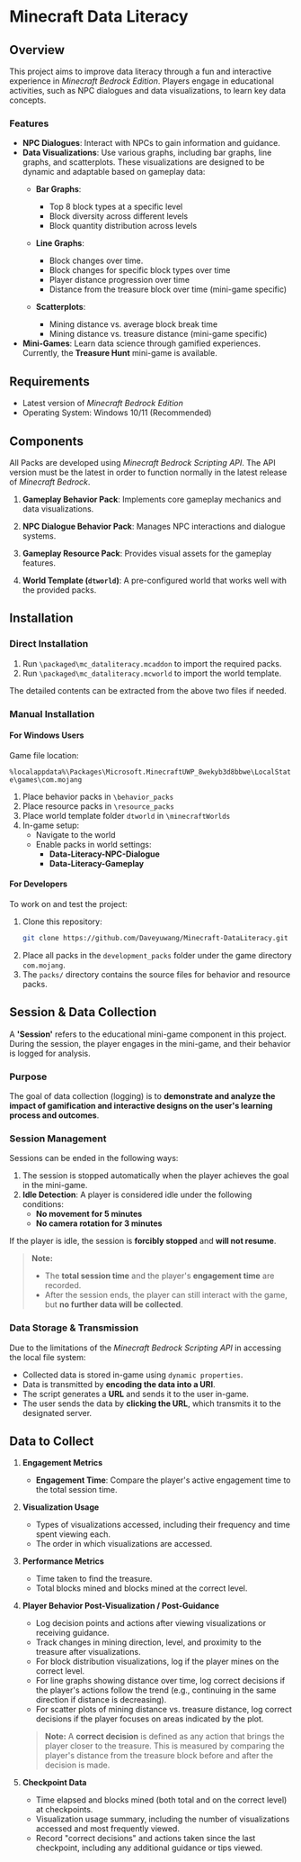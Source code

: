 # Minecraft Data Literacy
## Overview

This project aims to improve data literacy through a fun and interactive experience in *Minecraft Bedrock Edition*. Players engage in educational activities, such as NPC dialogues and data visualizations, to learn key data concepts. 

### Features

- **NPC Dialogues**: Interact with NPCs to gain information and guidance.
- **Data Visualizations**: Use various graphs, including bar graphs, line graphs, and scatterplots.
   These visualizations are designed to be dynamic and adaptable based on gameplay data:
  - **Bar Graphs**:
    - Top 8 block types at a specific level
    - Block diversity across different levels
    - Block quantity distribution across levels
  
  - **Line Graphs**:
    - Block changes over time.
    - Block changes for specific block types over time
    - Player distance progression over time
    - Distance from the treasure block over time (mini-game specific)
  
  - **Scatterplots**:
    - Mining distance vs. average block break time
    - Mining distance vs. treasure distance (mini-game specific)
- **Mini-Games**: Learn data science through gamified experiences. Currently, the **Treasure Hunt** mini-game is available.

## Requirements

- Latest version of *Minecraft Bedrock Edition*
- Operating System: Windows 10/11 (Recommended)

## **Components**

All Packs are developed using *Minecraft Bedrock Scripting API*. The API version must be the latest in order to function normally in the latest release of *Minecraft Bedrock*.

1. **Gameplay Behavior Pack**: Implements core gameplay mechanics and data visualizations.

2. **NPC Dialogue Behavior Pack**: Manages NPC interactions and dialogue systems.

3. **Gameplay Resource Pack**: Provides visual assets for the gameplay features.

4. **World Template (`dtworld`)**: A pre-configured world that works well with the provided packs.

## Installation

### Direct Installation

1. Run `\packaged\mc_dataliteracy.mcaddon` to import the required packs.
2. Run `\packaged\mc_dataliteracy.mcworld` to import the world template.

The detailed contents can be extracted from the above two files if needed.

### Manual Installation

#### For Windows Users
Game file location:

`%localappdata%\Packages\Microsoft.MinecraftUWP_8wekyb3d8bbwe\LocalState\games\com.mojang`

1. Place behavior packs in `\behavior_packs`
2. Place resource packs in `\resource_packs`
3. Place world template folder `dtworld` in `\minecraftWorlds`
4. In-game setup:
   - Navigate to the world
   - Enable packs in world settings:
     - **Data-Literacy-NPC-Dialogue**
     - **Data-Literacy-Gameplay**

#### For Developers
To work on and test the project:

1. Clone this repository:
    ```bash
    git clone https://github.com/Daveyuwang/Minecraft-DataLiteracy.git
    ```
2. Place all packs in the `development_packs` folder under the game directory `com.mojang`.
3. The `packs/` directory contains the source files for behavior and resource packs.

## **Session & Data Collection**

A **'Session'** refers to the educational mini-game component in this project. During the session, the player engages in the mini-game, and their behavior is logged for analysis.

### **Purpose**

The goal of data collection (logging) is to **demonstrate and analyze the impact of gamification and interactive designs on the user's learning process and outcomes**.

### **Session Management**

Sessions can be ended in the following ways:

1. The session is stopped automatically when the player achieves the goal in the mini-game.
2. **Idle Detection**: A player is considered idle under the following conditions:
   - **No movement for 5 minutes**
   - **No camera rotation for 3 minutes**

If the player is idle, the session is **forcibly stopped** and **will not resume**.

> **Note:**
> - The **total session time** and the player's **engagement time** are recorded.
> - After the session ends, the player can still interact with the game, but **no further data will be collected**.

### **Data Storage & Transmission**

Due to the limitations of the *Minecraft Bedrock Scripting API* in accessing the local file system:

- Collected data is stored in-game using `dynamic properties`.
- Data is transmitted by **encoding the data into a URI**.
- The script generates a **URL** and sends it to the user in-game.
- The user sends the data by **clicking the URL**, which transmits it to the designated server.

## **Data to Collect**

1. **Engagement Metrics**
   - **Engagement Time**: Compare the player's active engagement time to the total session time.

2. **Visualization Usage**
   - Types of visualizations accessed, including their frequency and time spent viewing each.
   - The order in which visualizations are accessed.

3. **Performance Metrics**
   - Time taken to find the treasure.
   - Total blocks mined and blocks mined at the correct level.

4. **Player Behavior Post-Visualization / Post-Guidance**
   - Log decision points and actions after viewing visualizations or receiving guidance.
   - Track changes in mining direction, level, and proximity to the treasure after visualizations.
   - For block distribution visualizations, log if the player mines on the correct level.
   - For line graphs showing distance over time, log correct decisions if the player's actions follow the trend (e.g., continuing in the same direction if distance is decreasing).
   - For scatter plots of mining distance vs. treasure distance, log correct decisions if the player focuses on areas indicated by the plot.
   
   > **Note:**
   > A **correct decision** is defined as any action that brings the player closer to the treasure. This is measured by comparing the player's distance from the treasure block before and after the decision is made.

5. **Checkpoint Data**
   - Time elapsed and blocks mined (both total and on the correct level) at checkpoints.
   - Visualization usage summary, including the number of visualizations accessed and most frequently viewed.
   - Record "correct decisions" and actions taken since the last checkpoint, including any additional guidance or tips viewed.


